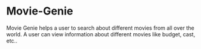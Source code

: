 # Movie-Genie
Movie Genie helps a user to search about different movies from all over the world. A user can view information about different movies like budget, cast, etc..
